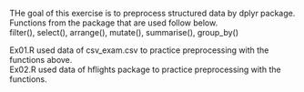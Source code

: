 THe goal of this exercise is to preprocess structured data by dplyr package.  
Functions from the package that are used follow below.  
filter(), select(), arrange(), mutate(), summarise(), group_by()  

Ex01.R used data of csv_exam.csv to practice preprocessing with the functions above.  
Ex02.R used data of hflights package to practice preprocessing with the functions.  
